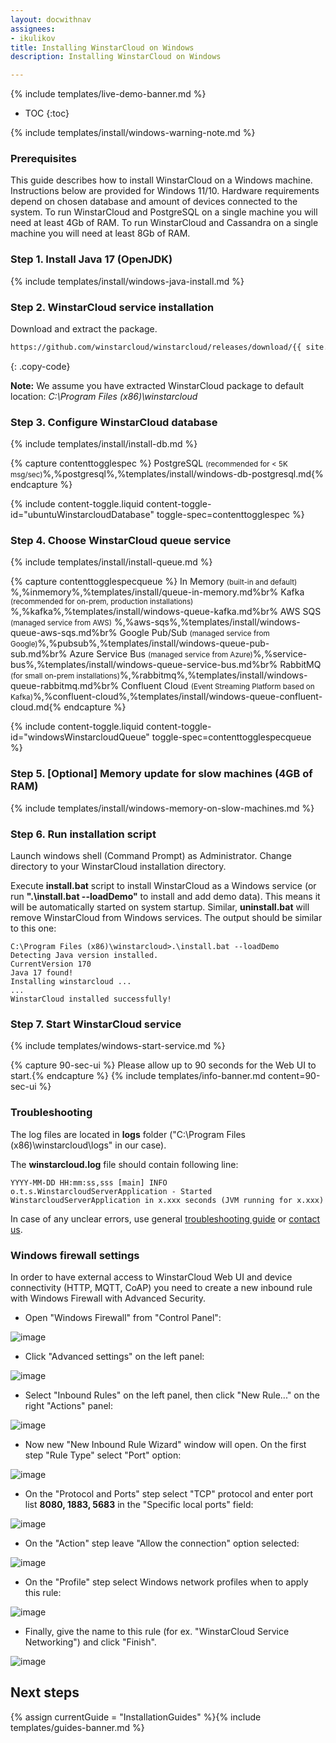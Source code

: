 ```yaml
---
layout: docwithnav
assignees:
- ikulikov
title: Installing WinstarCloud on Windows
description: Installing WinstarCloud on Windows

---
```


{% include templates/live-demo-banner.md %}

* TOC
{:toc}

{% include templates/install/windows-warning-note.md %}

### Prerequisites

This guide describes how to install WinstarCloud on a Windows machine.
Instructions below are provided for Windows 11/10. 
Hardware requirements depend on chosen database and amount of devices connected to the system. 
To run WinstarCloud and PostgreSQL on a single machine you will need at least 4Gb of RAM.
To run WinstarCloud and Cassandra on a single machine you will need at least 8Gb of RAM.

### Step 1. Install Java 17 (OpenJDK) 

{% include templates/install/windows-java-install.md %}

### Step 2. WinstarCloud service installation

Download and extract the package.

```bash
https://github.com/winstarcloud/winstarcloud/releases/download/{{ site.release.ce_tag }}/winstarcloud-windows-{{ site.release.ce_ver }}.zip
```
{: .copy-code}

**Note:** We assume you have extracted WinstarCloud package to default location: *C:\Program Files (x86)\winstarcloud*  

### Step 3. Configure WinstarCloud database

{% include templates/install/install-db.md %}

{% capture contenttogglespec %}
PostgreSQL <small>(recommended for < 5K msg/sec)</small>%,%postgresql%,%templates/install/windows-db-postgresql.md{% endcapture %}

{% include content-toggle.liquid content-toggle-id="ubuntuWinstarcloudDatabase" toggle-spec=contenttogglespec %} 

### Step 4. Choose WinstarCloud queue service

{% include templates/install/install-queue.md %}

{% capture contenttogglespecqueue %}
In Memory <small>(built-in and default)</small> %,%inmemory%,%templates/install/queue-in-memory.md%br%
Kafka <small>(recommended for on-prem, production installations)</small> %,%kafka%,%templates/install/windows-queue-kafka.md%br%
AWS SQS <small>(managed service from AWS)</small> %,%aws-sqs%,%templates/install/windows-queue-aws-sqs.md%br%
Google Pub/Sub <small>(managed service from Google)</small>%,%pubsub%,%templates/install/windows-queue-pub-sub.md%br%
Azure Service Bus <small>(managed service from Azure)</small>%,%service-bus%,%templates/install/windows-queue-service-bus.md%br%
RabbitMQ <small>(for small on-prem installations)</small>%,%rabbitmq%,%templates/install/windows-queue-rabbitmq.md%br%
Confluent Cloud <small>(Event Streaming Platform based on Kafka)</small>%,%confluent-cloud%,%templates/install/windows-queue-confluent-cloud.md{% endcapture %}

{% include content-toggle.liquid content-toggle-id="windowsWinstarcloudQueue" toggle-spec=contenttogglespecqueue %} 

### Step 5. [Optional] Memory update for slow machines (4GB of RAM) 

{% include templates/install/windows-memory-on-slow-machines.md %} 

### Step 6. Run installation script

Launch windows shell (Command Prompt) as Administrator. Change directory to your WinstarCloud installation directory.

Execute **install.bat** script to install WinstarCloud as a Windows service (or run **".\install.bat --loadDemo"** to install and add demo data).
This means it will be automatically started on system startup. 
Similar, **uninstall.bat** will remove WinstarCloud from Windows services.
The output should be similar to this one:
  
  ```text
C:\Program Files (x86)\winstarcloud>.\install.bat --loadDemo
Detecting Java version installed.
CurrentVersion 170
Java 17 found!
Installing winstarcloud ...
...
WinstarCloud installed successfully!
```

### Step 7. Start WinstarCloud service

{% include templates/windows-start-service.md %}

{% capture 90-sec-ui %}
Please allow up to 90 seconds for the Web UI to start.{% endcapture %}
{% include templates/info-banner.md content=90-sec-ui %}


### Troubleshooting

The log files are located in **logs** folder ("C:\Program Files (x86)\winstarcloud\logs" in our case).

The **winstarcloud.log** file should contain following line:

```text
YYYY-MM-DD HH:mm:ss,sss [main] INFO  o.t.s.WinstarcloudServerApplication - Started WinstarcloudServerApplication in x.xxx seconds (JVM running for x.xxx)
```

In case of any unclear errors, use general [troubleshooting guide](/docs/user-guide/troubleshooting/#getting-help) or [contact us](/docs/contact-us/).

### Windows firewall settings

In order to have external access to WinstarCloud Web UI and device connectivity (HTTP, MQTT, CoAP)
you need to create a new inbound rule with Windows Firewall with Advanced Security.
 
- Open "Windows Firewall" from "Control Panel":

![image](/images/user-guide/install/windows/windows7-firewall-1.png)

- Click "Advanced settings" on the left panel:

![image](/images/user-guide/install/windows/windows7-firewall-2.png)

- Select "Inbound Rules" on the left panel, then click "New Rule..." on the right "Actions" panel:

![image](/images/user-guide/install/windows/windows7-firewall-3.png)

- Now new "New Inbound Rule Wizard" window will open. On the first step "Rule Type" select "Port" option: 

![image](/images/user-guide/install/windows/windows7-firewall-4.png)

- On the "Protocol and Ports" step select "TCP" protocol and enter port list **8080, 1883, 5683** in the "Specific local ports" field:

![image](/images/user-guide/install/windows/windows7-firewall-5.png)

- On the "Action" step leave "Allow the connection" option selected:

![image](/images/user-guide/install/windows/windows7-firewall-6.png)

- On the "Profile" step select Windows network profiles when to apply this rule:

![image](/images/user-guide/install/windows/windows7-firewall-7.png)

- Finally, give the name to this rule (for ex. "WinstarCloud Service Networking") and click "Finish".

![image](/images/user-guide/install/windows/windows7-firewall-8.png)



## Next steps

{% assign currentGuide = "InstallationGuides" %}{% include templates/guides-banner.md %}

